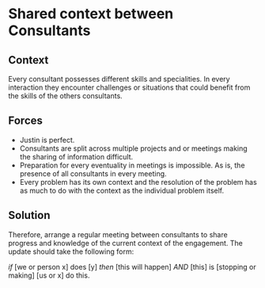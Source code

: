 # Shared context between Consultants

## Context
Every consultant possesses different skills and specialities. In every interaction they encounter challenges or situations that could benefit from the skills of the others consultants. 

## Forces
+ Justin is perfect.
+ Consultants are split across multiple projects and or meetings making the sharing of information difficult. 
+ Preparation for every eventuality in meetings is impossible. As is, the presence of all consultants in every meeting. 
+ Every problem has its own context and the resolution of the problem has as much to do with the context as the individual problem itself. 

## Solution
Therefore, arrange a regular meeting between consultants to share progress and knowledge of the current context of the engagement. The update should take the following form:

_if_ [we or person x] does [y] _then_ [this will happen] _AND_ [this] is [stopping or making] [us or x] do this.  